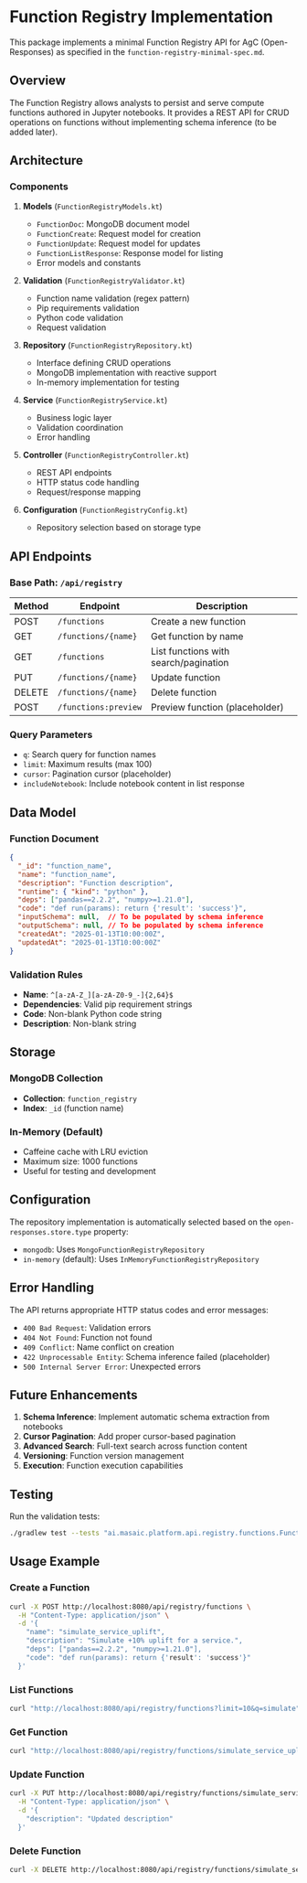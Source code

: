 # Function Registry Implementation

This package implements a minimal Function Registry API for AgC (Open-Responses) as specified in the `function-registry-minimal-spec.md`.

## Overview

The Function Registry allows analysts to persist and serve compute functions authored in Jupyter notebooks. It provides a REST API for CRUD operations on functions without implementing schema inference (to be added later).

## Architecture

### Components

1. **Models** (`FunctionRegistryModels.kt`)
   - `FunctionDoc`: MongoDB document model
   - `FunctionCreate`: Request model for creation
   - `FunctionUpdate`: Request model for updates
   - `FunctionListResponse`: Response model for listing
   - Error models and constants

2. **Validation** (`FunctionRegistryValidator.kt`)
   - Function name validation (regex pattern)
   - Pip requirements validation
   - Python code validation
   - Request validation

3. **Repository** (`FunctionRegistryRepository.kt`)
   - Interface defining CRUD operations
   - MongoDB implementation with reactive support
   - In-memory implementation for testing

4. **Service** (`FunctionRegistryService.kt`)
   - Business logic layer
   - Validation coordination
   - Error handling

5. **Controller** (`FunctionRegistryController.kt`)
   - REST API endpoints
   - HTTP status code handling
   - Request/response mapping

6. **Configuration** (`FunctionRegistryConfig.kt`)
   - Repository selection based on storage type

## API Endpoints

### Base Path: `/api/registry`

| Method | Endpoint | Description |
|--------|----------|-------------|
| POST | `/functions` | Create a new function |
| GET | `/functions/{name}` | Get function by name |
| GET | `/functions` | List functions with search/pagination |
| PUT | `/functions/{name}` | Update function |
| DELETE | `/functions/{name}` | Delete function |
| POST | `/functions:preview` | Preview function (placeholder) |

### Query Parameters

- `q`: Search query for function names
- `limit`: Maximum results (max 100)
- `cursor`: Pagination cursor (placeholder)
- `includeNotebook`: Include notebook content in list response

## Data Model

### Function Document

```json
{
  "_id": "function_name",
  "name": "function_name",
  "description": "Function description",
  "runtime": { "kind": "python" },
  "deps": ["pandas==2.2.2", "numpy>=1.21.0"],
  "code": "def run(params): return {'result': 'success'}",
  "inputSchema": null,  // To be populated by schema inference
  "outputSchema": null, // To be populated by schema inference
  "createdAt": "2025-01-13T10:00:00Z",
  "updatedAt": "2025-01-13T10:00:00Z"
}
```

### Validation Rules

- **Name**: `^[a-zA-Z_][a-zA-Z0-9_-]{2,64}$`
- **Dependencies**: Valid pip requirement strings
- **Code**: Non-blank Python code string
- **Description**: Non-blank string

## Storage

### MongoDB Collection
- **Collection**: `function_registry`
- **Index**: `_id` (function name)

### In-Memory (Default)
- Caffeine cache with LRU eviction
- Maximum size: 1000 functions
- Useful for testing and development

## Configuration

The repository implementation is automatically selected based on the `open-responses.store.type` property:

- `mongodb`: Uses `MongoFunctionRegistryRepository`
- `in-memory` (default): Uses `InMemoryFunctionRegistryRepository`

## Error Handling

The API returns appropriate HTTP status codes and error messages:

- `400 Bad Request`: Validation errors
- `404 Not Found`: Function not found
- `409 Conflict`: Name conflict on creation
- `422 Unprocessable Entity`: Schema inference failed (placeholder)
- `500 Internal Server Error`: Unexpected errors

## Future Enhancements

1. **Schema Inference**: Implement automatic schema extraction from notebooks
2. **Cursor Pagination**: Add proper cursor-based pagination
3. **Advanced Search**: Full-text search across function content
4. **Versioning**: Function version management
5. **Execution**: Function execution capabilities

## Testing

Run the validation tests:

```bash
./gradlew test --tests "ai.masaic.platform.api.registry.functions.FunctionRegistryValidatorTest"
```

## Usage Example

### Create a Function

```bash
curl -X POST http://localhost:8080/api/registry/functions \
  -H "Content-Type: application/json" \
  -d '{
    "name": "simulate_service_uplift",
    "description": "Simulate +10% uplift for a service.",
    "deps": ["pandas==2.2.2", "numpy>=1.21.0"],
    "code": "def run(params): return {'result': 'success'}"
  }'
```

### List Functions

```bash
curl "http://localhost:8080/api/registry/functions?limit=10&q=simulate"
```

### Get Function

```bash
curl "http://localhost:8080/api/registry/functions/simulate_service_uplift"
```

### Update Function

```bash
curl -X PUT http://localhost:8080/api/registry/functions/simulate_service_uplift \
  -H "Content-Type: application/json" \
  -d '{
    "description": "Updated description"
  }'
```

### Delete Function

```bash
curl -X DELETE http://localhost:8080/api/registry/functions/simulate_service_uplift
```
